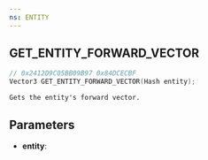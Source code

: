 ```yaml
---
ns: ENTITY
---
```

## GET_ENTITY_FORWARD_VECTOR

```c
// 0x2412D9C05BB09B97 0x84DCECBF
Vector3 GET_ENTITY_FORWARD_VECTOR(Hash entity);
```

```
Gets the entity's forward vector.
```

## Parameters
* **entity**:
